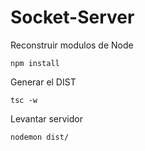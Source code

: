 # Socket-Server

Reconstruir modulos de Node
```
npm install
```

Generar el DIST
```
tsc -w
```

Levantar servidor
```
nodemon dist/
```